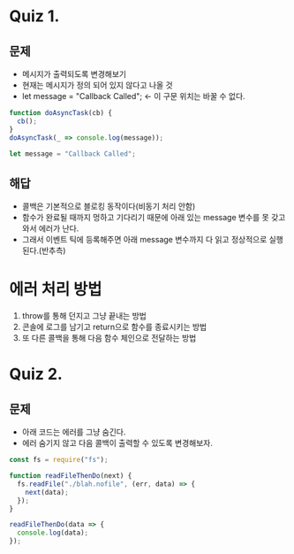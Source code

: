 # Quiz 1.
## 문제
- 메시지가 출력되도록 변경해보기
- 현재는 메시지가 정의 되어 있지 않다고 나올 것
- let message = "Callback Called"; <- 이 구문 위치는 바꿀 수 없다. 

```javascript
function doAsyncTask(cb) {
  cb();
}
doAsyncTask(_ => console.log(message));

let message = "Callback Called";
```

## 해답
- 콜백은 기본적으로 블로킹 동작이다(비동기 처리 안함)
- 함수가 완료될 때까지 멍하고 기다리기 때문에 아래 있는 message 변수를 못 갖고 와서 에러가 난다.
- 그래서 이벤트 틱에 등록해주면 아래 message 변수까지 다 읽고 정상적으로 실행된다.(반추측)

# 에러 처리 방법
1. throw를 통해 던지고 그냥 끝내는 방법
2. 콘솔에 로그를 남기고 return으로 함수를 종료시키는 방법
3. 또 다른 콜백을 통해 다음 함수 체인으로 전달하는 방법

# Quiz 2.
## 문제
- 아래 코드는 에러를 그냥 숨긴다.
- 에러 숨기지 않고 다음 콜백이 출력할 수 있도록 변경해보자.

```javascript
const fs = require("fs");

function readFileThenDo(next) {
  fs.readFile("./blah.nofile", (err, data) => {
    next(data);
  });
}

readFileThenDo(data => {
  console.log(data);
});
```